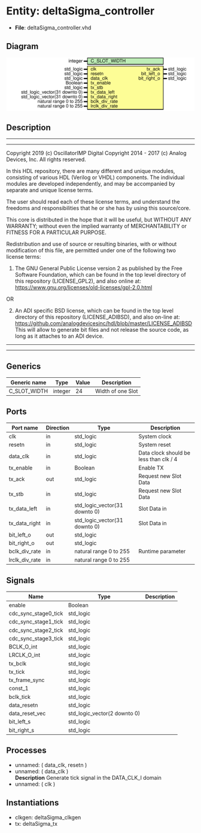 # Entity: deltaSigma_controller

- **File**: deltaSigma_controller.vhd
## Diagram

![Diagram](deltaSigma_controller.svg "Diagram")
## Description

 ***************************************************************************
 ***************************************************************************
 Copyright 2019 (c) OscillatorIMP Digital
 Copyright 2014 - 2017 (c) Analog Devices, Inc. All rights reserved.

 In this HDL repository, there are many different and unique modules, consisting
 of various HDL (Verilog or VHDL) components. The individual modules are
 developed independently, and may be accompanied by separate and unique license
 terms.

 The user should read each of these license terms, and understand the
 freedoms and responsibilities that he or she has by using this source/core.

 This core is distributed in the hope that it will be useful, but WITHOUT ANY
 WARRANTY; without even the implied warranty of MERCHANTABILITY or FITNESS FOR
 A PARTICULAR PURPOSE.

 Redistribution and use of source or resulting binaries, with or without modification
 of this file, are permitted under one of the following two license terms:

   1. The GNU General Public License version 2 as published by the
      Free Software Foundation, which can be found in the top level directory
      of this repository (LICENSE_GPL2), and also online at:
      <https://www.gnu.org/licenses/old-licenses/gpl-2.0.html>

 OR

   2. An ADI specific BSD license, which can be found in the top level directory
      of this repository (LICENSE_ADIBSD), and also on-line at:
      https://github.com/analogdevicesinc/hdl/blob/master/LICENSE_ADIBSD
      This will allow to generate bit files and not release the source code,
      as long as it attaches to an ADI device.

 ***************************************************************************
 ***************************************************************************
## Generics

| Generic name | Type    | Value | Description        |
| ------------ | ------- | ----- | ------------------ |
| C_SLOT_WIDTH | integer | 24    |  Width of one Slot |
## Ports

| Port name      | Direction | Type                          | Description                             |
| -------------- | --------- | ----------------------------- | --------------------------------------- |
| clk            | in        | std_logic                     |  System clock                           |
| resetn         | in        | std_logic                     |  System reset                           |
| data_clk       | in        | std_logic                     |  Data clock should be less than clk / 4 |
| tx_enable      | in        | Boolean                       |  Enable TX                              |
| tx_ack         | out       | std_logic                     |  Request new Slot Data                  |
| tx_stb         | in        | std_logic                     |  Request new Slot Data                  |
| tx_data_left   | in        | std_logic_vector(31 downto 0) |  Slot Data in                           |
| tx_data_right  | in        | std_logic_vector(31 downto 0) |  Slot Data in                           |
| bit_left_o     | out       | std_logic                     |                                         |
| bit_right_o    | out       | std_logic                     |                                         |
| bclk_div_rate  | in        | natural range 0 to 255        | Runtime parameter                       |
| lrclk_div_rate | in        | natural range 0 to 255        |                                         |
## Signals

| Name                 | Type                         | Description |
| -------------------- | ---------------------------- | ----------- |
| enable               | Boolean                      |             |
| cdc_sync_stage0_tick | std_logic                    |             |
| cdc_sync_stage1_tick | std_logic                    |             |
| cdc_sync_stage2_tick | std_logic                    |             |
| cdc_sync_stage3_tick | std_logic                    |             |
| BCLK_O_int           | std_logic                    |             |
| LRCLK_O_int          | std_logic                    |             |
| tx_bclk              | std_logic                    |             |
| tx_tick              | std_logic                    |             |
| tx_frame_sync        | std_logic                    |             |
| const_1              | std_logic                    |             |
| bclk_tick            | std_logic                    |             |
| data_resetn          | std_logic                    |             |
| data_reset_vec       | std_logic_vector(2 downto 0) |             |
| bit_left_s           | std_logic                    |             |
| bit_right_s          | std_logic                    |             |
## Processes
- unnamed: ( data_clk, resetn )
- unnamed: ( data_clk )
</br>**Description**
 Generate tick signal in the DATA_CLK_I domain 
- unnamed: ( clk )
## Instantiations

- clkgen: deltaSigma_clkgen
- tx: deltaSigma_tx
